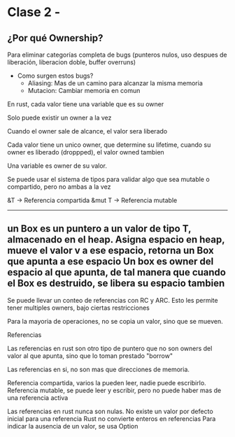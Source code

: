 # Clase 2 -


## ¿Por qué Ownership?

Para eliminar categorías completa de bugs (punteros nulos, uso despues de liberación, liberacion doble, buffer overruns)


- Como surgen estos bugs?
    - Aliasing: Mas de un camino para alcanzar la misma memoria
    - Mutacion: Cambiar memoria en comun


En rust, cada valor tiene una variable que es su owner

Solo puede existir un owner a la vez

Cuando el owner sale de alcance, el valor sera liberado

Cada valor tiene un unico owner, que determine su lifetime, cuando su owner es liberado (droppped), el valor
owned tambien

Una variable es owner de su valor.

Se puede usar el sistema de tipos para validar algo que sea mutable o compartido, pero no ambas a la vez

&T -> Referencia compartida
&mut T -> Referencia mutable


---
un Box es un puntero a un valor de tipo T, almacenado en el heap.
Asigna espacio en heap, mueve el valor v a ese espacio, retorna un Box que apunta a ese espacio
Un box es owner del espacio al que apunta, de tal manera que cuando el Box es destruido, se libera su espacio tambien
---

Se puede llevar un conteo de referencias con RC y ARC. Esto les permite tener multiples owners, bajo ciertas restricciones

Para la mayoria de operaciones, no se copia un valor, sino que se mueven.


Referencias

Las referencias en rust son otro tipo de puntero que no son owners del valor al que apunta, sino que lo toman prestado
"borrow"

Las referencias en si, no son mas que direcciones de memoria.

Referencia compartida, varios la pueden leer, nadie puede escribirlo.
Referencia mutable, se puede leer y escribir, pero no puede haber mas de una referencia activa

Las referencias en rust nunca son nulas.
    No existe un valor por defecto inicial para una referencia
    Rust no convierte enteros en referencias
    Para indicar la ausencia de un valor, se usa Option<T>

